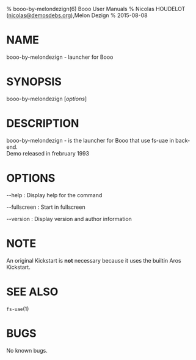 % booo-by-melondezign(6) Booo User Manuals
% Nicolas HOUDELOT (nicolas@demosdebs.org),Melon Dezign
% 2015-08-08

# NAME
booo-by-melondezign - launcher for Booo

# SYNOPSIS
booo-by-melondezign [*options*]

# DESCRIPTION
booo-by-melondezign - is the launcher for Booo that use fs-uae in back-end.  
Demo released in frebruary 1993

# OPTIONS
\--help
:   Display help for the command

\--fullscreen
:   Start in fullscreen

\--version
:   Display version and author information

# NOTE
An original Kickstart is **not** necessary because it uses the builtin Aros Kickstart.

# SEE ALSO
`fs-uae`(1)

# BUGS
No known bugs.
